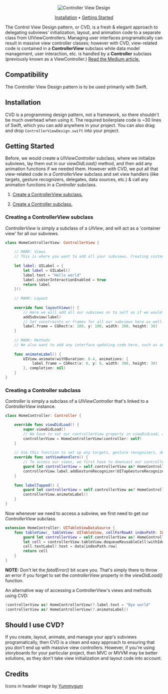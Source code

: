 <p align="center">
    <img src="https://cloud.githubusercontent.com/assets/7799382/26687289/36eba6e0-46a4-11e7-9585-0ddfd27ab358.png" alt="Controller View Design" />
</p>

<p align="center">
    <a href="#installation">Installation</a>
  • <a href="#getting-started">Getting Started</a>
</p>

The Control View Design pattern, or CVD, is a fresh & elegant approach to delegating subviews' initialization, layout, and animation code to a separate class from UIViewControllers. Managing user interfaces programatically can result in massive view controller classes; however with CVD, view-related code is contained in a **ControllerView** subclass while data model management, user interaction, etc. is handled by a **Controller** subclass (previously known as a ViewController.) [Read the Medium article.](https://medium.com/@sdrzn/controller-view-design-pattern-for-swift-new-6283cb052)

## Compatibility

The Controller View Design pattern is to be used primarily with Swift. 

## Installation

CVD is a programming design pattern, not a framework, so there shouldn't be much overhead when using it. The required boilerplate code is ~30 lines of Swift, which you can add anywhere in your project. You can also drag and drop `ControllerViewDesign.swift` into your project.

## Getting Started
Before, we would create a *UIViewController* subclass, where we initialize subviews, lay them out in our *viewDidLoad()* method, and then add any animation functions if we needed them. 
However with CVD, we put all that view-related code in a *ControllerView* subclass and set view handlers (like targets, gesture recognizers, delegates, data sources, etc.) & call any animation functions in a *Controller* subclass.

1. [Create a ControllerView subclass.](#creating-a-controllerview-subclass)

2. [Create a Controller subclass.](#creating-a-controller-subclass)

### Creating a ControllerView subclass
*ControllerView* is simply a subclass of a *UIView*, and will act as a 'container view' for all our subviews.
```swift
class HomeControllerView: ControllerView {
    
    // MARK: Views
    // This is where you want to add all your subviews. Creating custom views as computed objects is much faster and easier than creating custom subclasses.
    
    let label: UILabel = {
        let label = UILabel()
        label.text = "Hello world"
        label.isUserInteractionEnabled = true
        return label
    }()
    
    // MARK: Layout
    
    override func layoutViews() {
        // Here we will add all our subviews on to self as if we would to self.view in a UIViewController.
        addSubview(label)
        // Set constraints or frames for all our subviews here as well.
        label.frame = CGRect(x: 100, y: 100, width: 300, height: 30)
    }
    
    // MARK: Methods
    // We also want to add any interface updating code here, such as animations.
    
    func animateLabel() {
        UIView.animate(withDuration: 0.4, animations: { 
            label.frame = CGRect(x: 0, y: 0, width: 300, height: 30)
        }, completion: nil)
    }
}
```

### Creating a Controller subclass
*Controller* is simply a subclass of a *UIViewController* that's linked to a *ControllerView* instance.
```swift
class HomeController: Controller {

    override func viewDidLoad() {
        super.viewDidLoad()
        // We have to set our controllerView property in viewDidLoad, as this is the best place to initialize and layout subviews.
        controllerView = HomeControllerView(controller: self)
    }
    
    // Use this function to set up any targets, gesture recognizers, delegates, data sources, etc. for our subviews. Our ControllerView subclass automatically calls this function for us in the background at the proper time.
    override func setViewHandlers() {
        // To access our views, we first have to downcast our controllerView class property to our custom ControllerView subclass.
        guard let controllerView = self.controllerView as? HomeControllerView else { fatalError("Controller view has not been set") }
        controllerView.label.addGestureRecognizer(UITapGestureRecognizer(target: self, action: #selector(labelTapped)))
    }
    
    func labelTapped() {
        guard let controllerView = self.controllerView as? HomeControllerView else { fatalError("Controller view has not been set") }
        controllerView.animateLabel()
    }
}
```
Now whenever we need to access a subview, we first need to get our *ControllerView* subclass. 
```swift
extension HomeController: UITableViewDataSource {
    func tableView(_ tableView: UITableView, cellForRowAt indexPath: IndexPath) -> UITableViewCell {
        guard let controllerView = self.controllerView as? HomeControllerView else { fatalError("Controller view has not been set") }
        let cell = controllerView.tableView.dequeueReusableCell(withIdentifier: "id", for: indexPath)
        cell.textLabel?.text = data[indexPath.row]
        return cell
    }
}
```
**NOTE:** Don't let the *fatalError()* bit scare you. That's simply there to throw an error if you forget to set the *controllerView* property in the *viewDidLoad()* function.

An alternative way of accessing a ControllerView's views and methods using CVD:
```swift
(controllerView as? HomeControllerView)?.label.text = "Bye world"
(controllerView as? HomeControllerView)?.animateLabel()
```

## Should I use CVD?

If you create, layout, animate, and manage your app's subviews programatically, then CVD is a clean and easy approach to ensuring that you don't end up with massive view controllers. However, if you're using storyboards for your particular project, then MVC or MVVM may be better solutions, as they don't take view initialization and layout code into account.

## Credits

Icons in header image by [Yummygum](https://yummygum.com/)
